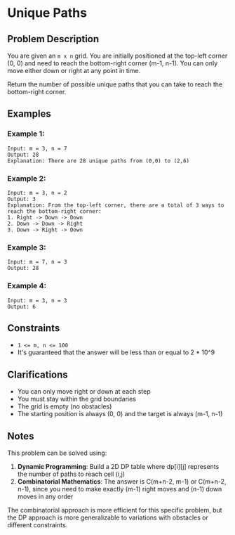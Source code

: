 # Unique Paths

## Problem Description

You are given an `m x n` grid. You are initially positioned at the top-left corner (0, 0) and need to reach the bottom-right corner (m-1, n-1). You can only move either down or right at any point in time.

Return the number of possible unique paths that you can take to reach the bottom-right corner.

## Examples

### Example 1:
```
Input: m = 3, n = 7
Output: 28
Explanation: There are 28 unique paths from (0,0) to (2,6)
```

### Example 2:
```
Input: m = 3, n = 2
Output: 3
Explanation: From the top-left corner, there are a total of 3 ways to reach the bottom-right corner:
1. Right -> Down -> Down
2. Down -> Down -> Right  
3. Down -> Right -> Down
```

### Example 3:
```
Input: m = 7, n = 3
Output: 28
```

### Example 4:
```
Input: m = 3, n = 3
Output: 6
```

## Constraints

- `1 <= m, n <= 100`
- It's guaranteed that the answer will be less than or equal to 2 * 10^9

## Clarifications

- You can only move right or down at each step
- You must stay within the grid boundaries
- The grid is empty (no obstacles)
- The starting position is always (0, 0) and the target is always (m-1, n-1)

## Notes

This problem can be solved using:
1. **Dynamic Programming**: Build a 2D DP table where dp[i][j] represents the number of paths to reach cell (i,j)
2. **Combinatorial Mathematics**: The answer is C(m+n-2, m-1) or C(m+n-2, n-1), since you need to make exactly (m-1) right moves and (n-1) down moves in any order

The combinatorial approach is more efficient for this specific problem, but the DP approach is more generalizable to variations with obstacles or different constraints. 